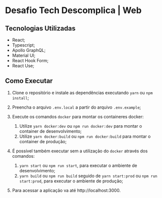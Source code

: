 # Desafio Tech Descomplica | Web

## Tecnologias Utilizadas

- React;
- Typescript;
- Apollo GraphQL;
- Material UI;
- React Hook Form;
- React Use;

## Como Executar

1. Clone o repositório e instale as dependências executando `yarn` ou `npm install`;

2. Preencha o arquivo `.env.local` a partir do arquivo `.env.example`;

3. Execute os comandos `docker` para montar os containeres docker:

   1. Utilize `yarn docker:dev` ou `npm run docker:dev` para montar o container de desenvolvimento;
   2. Utilize `yarn docker:build` ou `npm run docker:build` para montar o container de produção;

4. É possível também executar sem a utilização do `docker` através dos comandos:

   1. `yarn start` ou `npm run start`, para executar o ambiente de desenvolvimento;
   2. `yarn build` ou `npm run build` seguido de `yarn start:prod` ou `npm run start:prod`, para executar o ambiente de produção;

5. Para acessar a aplicação va até http://localhost:3000.
